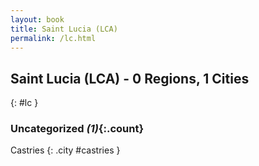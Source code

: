 ```yaml
---
layout: book
title: Saint Lucia (LCA)
permalink: /lc.html
---
```


## Saint Lucia (LCA) - 0 Regions, 1 Cities
{: #lc }





### Uncategorized _(1)_{:.count}


Castries  {: .city #castries } <br>


 
